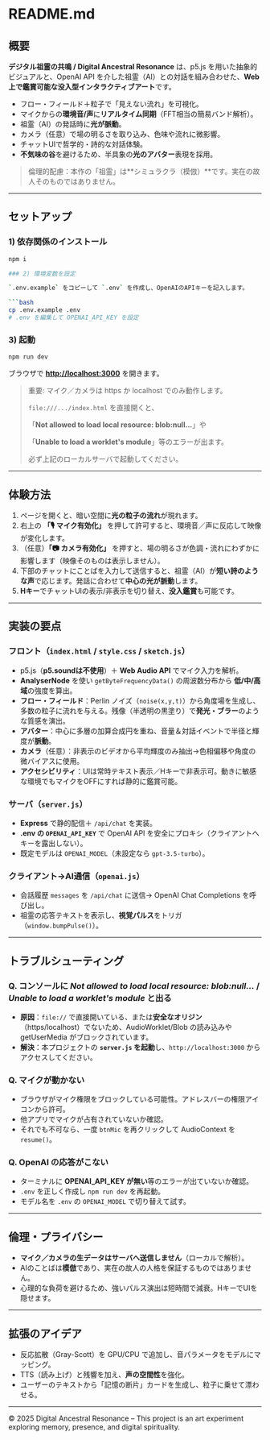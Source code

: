 # README.md

## 概要
**デジタル祖霊の共鳴 / Digital Ancestral Resonance** は、p5.js を用いた抽象的ビジュアルと、OpenAI API を介した祖霊（AI）との対話を組み合わせた、**Web上で鑑賞可能な没入型インタラクティブアート**です。
- フロー・フィールド＋粒子で「見えない流れ」を可視化。
- マイクからの**環境音/声**に**リアルタイム同期**（FFT相当の簡易バンド解析）。
- 祖霊（AI）の発話時に**光が脈動**。
- カメラ（任意）で場の明るさを取り込み、色味や流れに微影響。
- チャットUIで哲学的・詩的な対話体験。
- **不気味の谷**を避けるため、半具象の**光のアバター**表現を採用。

> 倫理的配慮：本作の「祖霊」は**シミュラクラ（模倣）**です。実在の故人そのものではありません。

---

## セットアップ

### 1) 依存関係のインストール
```bash
npm i

### 2) 環境変数を設定

`.env.example` をコピーして `.env` を作成し、OpenAIのAPIキーを記入します。

```bash
cp .env.example .env
# .env を編集して OPENAI_API_KEY を設定

```

### 3) 起動

```bash
npm run dev

```

ブラウザで [**http://localhost:3000**](http://localhost:3000/) を開きます。

> 重要: マイク／カメラは https か localhost でのみ動作します。
> 
> 
> `file:///.../index.html` を直接開くと、
> 
> 「**Not allowed to load local resource: blob:null...**」や
> 
> 「**Unable to load a worklet's module**」等のエラーが出ます。
> 
> 必ず上記のローカルサーバで起動してください。
> 

---

## 体験方法

1. ページを開くと、暗い空間に**光の粒子の流れ**が現れます。
2. 右上の **「🎙 マイク有効化」** を押して許可すると、環境音／声に反応して映像が変化します。
3. （任意）**「📷 カメラ有効化」** を押すと、場の明るさが色調・流れにわずかに影響します（映像そのものは表示しません）。
4. 下部のチャットにことばを入力して送信すると、祖霊（AI）が**短い詩のような声**で応じます。発話に合わせて**中心の光が脈動**します。
5. **Hキー**でチャットUIの表示/非表示を切り替え、**没入鑑賞**も可能です。

---

## 実装の要点

### フロント（`index.html` / `style.css` / `sketch.js`）

- p5.js（**p5.soundは不使用**）＋ **Web Audio API** でマイク入力を解析。
- **AnalyserNode** を使い `getByteFrequencyData()` の周波数分布から **低/中/高域**の強度を算出。
- **フロー・フィールド**：Perlin ノイズ（`noise(x,y,t)`）から角度場を生成し、多数の粒子に流れを与える。残像（半透明の黒塗り）で**発光・ブラー**のような質感を演出。
- **アバター**：中心に多層の加算合成円を重ね、音量＆対話イベントで半径と輝度が**脈動**。
- **カメラ**（任意）：非表示のビデオから平均輝度のみ抽出→色相偏移や角度の微バイアスに使用。
- **アクセシビリティ**：UIは常時テキスト表示／Hキーで非表示可。動きに敏感な環境でもマイクをOFFにすれば静的に鑑賞可能。

### サーバ（`server.js`）

- **Express** で静的配信＋ `/api/chat` を実装。
- **.env の `OPENAI_API_KEY`** で OpenAI API を安全にプロキシ（クライアントへキーを露出しない）。
- 既定モデルは `OPENAI_MODEL`（未設定なら `gpt-3.5-turbo`）。

### クライアント→AI通信（`openai.js`）

- 会話履歴 `messages` を `/api/chat` に送信→ OpenAI Chat Completions を呼び出し。
- 祖霊の応答テキストを表示し、**視覚パルス**をトリガ（`window.bumpPulse()`）。

---

## トラブルシューティング

### Q. コンソールに *Not allowed to load local resource: blob:null...* / *Unable to load a worklet's module* と出る

- **原因**：`file://` で直接開いている、または**安全なオリジン**（https/localhost）でないため、AudioWorklet/Blob の読み込みや getUserMedia がブロックされています。
- **解決**：本プロジェクトの **`server.js` を起動**し、`http://localhost:3000` からアクセスしてください。

### Q. マイクが動かない

- ブラウザがマイク権限をブロックしている可能性。アドレスバーの権限アイコンから許可。
- 他アプリでマイクが占有されていないか確認。
- それでも不可なら、一度 `btnMic` を再クリックして AudioContext を `resume()`。

### Q. OpenAI の応答がこない

- ターミナルに **OPENAI_API_KEY が無い**等のエラーが出ていないか確認。
- `.env` を正しく作成し `npm run dev` を再起動。
- モデル名を `.env` の `OPENAI_MODEL` で切り替えて試す。

---

## 倫理・プライバシー

- **マイク／カメラの生データはサーバへ送信しません**（ローカルで解析）。
- AIのことばは**模倣**であり、実在の故人の人格を保証するものではありません。
- 心理的な負荷を避けるため、強いパルス演出は短時間で減衰。HキーでUIを隠せます。

---

## 拡張のアイデア

- 反応拡散（Gray-Scott）を GPU/CPU で追加し、音パラメータをモデルにマッピング。
- TTS（読み上げ）と残響を加え、**声の空間性**を強化。
- ユーザーのテキストから「記憶の断片」カードを生成し、粒子に乗せて漂わせる。

---

© 2025 Digital Ancestral Resonance – This project is an art experiment exploring memory, presence, and digital spirituality.